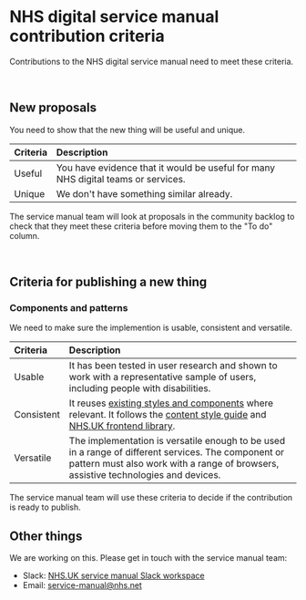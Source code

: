 # NHS digital service manual contribution criteria

Contributions to the NHS digital service manual need to meet these criteria.

<br>

## New proposals

You need to show that the new thing will be useful and unique.

| Criteria | Description |
| :------- | :---------- |
| Useful   | You have evidence that it would be useful for many NHS digital teams or services.|
| Unique   | We don't have something similar already.|

The service manual team will look at proposals in the community backlog to check that they meet these criteria before moving them to the "To do" column.

<br>

## Criteria for publishing a new thing
### Components and patterns

We need to make sure the implemention is usable, consistent and versatile.

| Criteria     | Description |
| :----------- | :---------- |
| Usable       | It has been tested in user research and shown to work with a representative sample of users, including people with disabilities.|
| Consistent   | It reuses [existing styles and components](https://beta.nhs.uk/service-manual/styles-components-patterns) where relevant. It follows the [content style guide](https://beta.nhs.uk/service-manual/content) and [NHS.UK frontend library](https://github.com/nhsuk/nhsuk-frontend/blob/master/docs/contributing/coding-standards.md).|
| Versatile    | The implementation is versatile enough to be used in a range of different services. The component or pattern must also work with a range of browsers, assistive technologies and devices.|

The service manual team will use these criteria to decide if the contribution is ready to publish.

## Other things

We are working on this. Please get in touch with the service manual team:

- Slack: [NHS.UK service manual Slack workspace](https://join.slack.com/t/nhs-service-manual/shared_invite/enQtNTIyOTEyNjU3NDkyLWUwOWM5MWY5MGRhYTYxZmY4ZWI0NDA1N2NhNTRiMGY3MTQxNjk5YTc3ZTAzMTA4YmE3ZDAxYmQ3MTQxNDgzOTQ)
- Email: [service-manual@nhs.net](mailto:service-manual@nhs.net)
